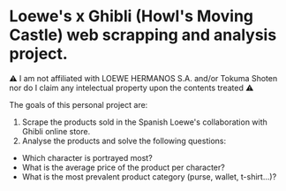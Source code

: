 # Loewe's x Ghibli (Howl's Moving Castle) web scrapping and analysis project.

⚠️ I am not affiliated with LOEWE HERMANOS S.A. and/or Tokuma Shoten nor do I claim any intelectual property upon the contents treated  ⚠️

The goals of this personal project are:

 1) Scrape the products sold in the Spanish Loewe's collaboration with Ghibli online store.
 2) Analyse the products and solve the following questions:
   - Which character is portrayed most?
   - What is the average price of the product per character?
   - What is the most prevalent product category (purse, wallet, t-shirt...)?


